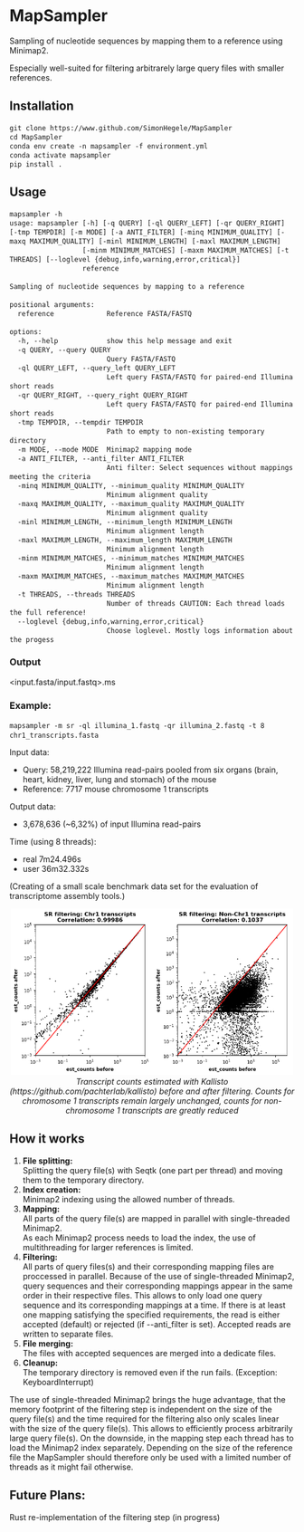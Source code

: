 # MapSampler

Sampling of nucleotide sequences by mapping them to a reference using Minimap2.

Especially well-suited for filtering arbitrarely large query files with smaller references.

## Installation

```
git clone https://www.github.com/SimonHegele/MapSampler
cd MapSampler
conda env create -n mapsampler -f environment.yml
conda activate mapsampler
pip install .
```

## Usage

```
mapsampler -h
usage: mapsampler [-h] [-q QUERY] [-ql QUERY_LEFT] [-qr QUERY_RIGHT] [-tmp TEMPDIR] [-m MODE] [-a ANTI_FILTER] [-minq MINIMUM_QUALITY] [-maxq MAXIMUM_QUALITY] [-minl MINIMUM_LENGTH] [-maxl MAXIMUM_LENGTH]
                  [-minm MINIMUM_MATCHES] [-maxm MAXIMUM_MATCHES] [-t THREADS] [--loglevel {debug,info,warning,error,critical}]
                  reference

Sampling of nucleotide sequences by mapping to a reference

positional arguments:
  reference             Reference FASTA/FASTQ

options:
  -h, --help            show this help message and exit
  -q QUERY, --query QUERY
                        Query FASTA/FASTQ
  -ql QUERY_LEFT, --query_left QUERY_LEFT
                        Left query FASTA/FASTQ for paired-end Illumina short reads
  -qr QUERY_RIGHT, --query_right QUERY_RIGHT
                        Left query FASTA/FASTQ for paired-end Illumina short reads
  -tmp TEMPDIR, --tempdir TEMPDIR
                        Path to empty to non-existing temporary directory
  -m MODE, --mode MODE  Minimap2 mapping mode
  -a ANTI_FILTER, --anti_filter ANTI_FILTER
                        Anti filter: Select sequences without mappings meeting the criteria
  -minq MINIMUM_QUALITY, --minimum_quality MINIMUM_QUALITY
                        Minimum alignment quality
  -maxq MAXIMUM_QUALITY, --maximum_quality MAXIMUM_QUALITY
                        Minimum alignment quality
  -minl MINIMUM_LENGTH, --minimum_length MINIMUM_LENGTH
                        Minimum alignment length
  -maxl MAXIMUM_LENGTH, --maximum_length MAXIMUM_LENGTH
                        Minimum alignment length
  -minm MINIMUM_MATCHES, --minimum_matches MINIMUM_MATCHES
                        Minimum alignment length
  -maxm MAXIMUM_MATCHES, --maximum_matches MAXIMUM_MATCHES
                        Minimum alignment length
  -t THREADS, --threads THREADS
                        Number of threads CAUTION: Each thread loads the full reference!
  --loglevel {debug,info,warning,error,critical}
                        Choose loglevel. Mostly logs information about the progess
```

### Output

<input.fasta/input.fastq>.ms

### Example:

`mapsampler -m sr -ql illumina_1.fastq -qr illumina_2.fastq -t 8 chr1_transcripts.fasta`

Input data:
- Query:     58,219,222 Illumina read-pairs pooled from six organs (brain, heart, kidney, liver, lung and stomach) of the mouse
- Reference: 7717 mouse chromosome 1 transcripts

Output data:
- 3,678,636 (~6,32%) of input Illumina read-pairs

Time (using 8 threads):
- real 7m24.496s
- user 36m32.332s

(Creating of a small scale benchmark data set for the evaluation of transcriptome assembly tools.)

<p align="center">
  <img src="ms_example.png" alt="Meine Bildunterschrift" width="500"/>
  <br>
  <em>Transcript counts estimated with Kallisto (https://github.com/pachterlab/kallisto) before and after filtering. Counts for chromosome 1 transcripts remain largely unchanged, counts for non-chromosome 1 transcripts are greatly reduced</em>
</p>

## How it works

1. **File splitting:**<br>
   Splitting the query file(s) with Seqtk (one part per thread) and moving them to the temporary directory.
2. **Index creation:**<br>
   Minimap2 indexing using the allowed number of threads.
3. **Mapping:**<br>
   All parts of the query file(s) are mapped in parallel with single-threaded Minimap2.<br>
   As each Minimap2 process needs to load the index, the use of multithreading for larger references is limited.
4. **Filtering:**<br>
   All parts of query files(s) and their corresponding mapping files are proccessed in parallel.
   Because of the use of single-threaded Minimap2, query sequences and their corresponding mappings appear in the same order in their respective files.
   This allows to only load one query sequence and its corresponding mappings at a time.
   If there is at least one mapping satisfying the specified requirements, the read is either accepted (default) or rejected (if --anti_filter is set).
   Accepted reads are written to separate files.
5. **File merging:**<br>
   The files with accepted sequences are merged into a dedicate files.
6. **Cleanup:**<br>
   The temporary directory is removed even if the run fails. (Exception: KeyboardInterrupt)

The use of single-threaded Minimap2 brings the huge advantage, that the memory footprint of the filtering step is independent on the size of the query file(s) and the time required for the filtering also only scales linear with the size of the query file(s). This allows to efficiently process arbitrarily large query file(s). On the downside, in the mapping step each thread has to load the Minimap2 index separately. Depending on the size of the reference file the MapSampler should therefore only be used with a limited number of threads as it might fail otherwise.

## Future Plans:

Rust re-implementation of the filtering step (in progress)
